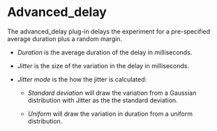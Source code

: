 Advanced\_delay
===============

The advanced\_delay plug-in delays the experiment for a pre-specified average duration plus a random margin.

-   *Duration* is the average duration of the delay in milliseconds.

-   *Jitter* is the size of the variation in the delay in milliseconds.

-   *Jitter mode* is the how the jitter is calculated:

    -   *Standard deviation* will draw the variation from a Gaussian distribution with Jitter as the the standard deviation.

    -   *Uniform* will draw the variation in duration from a uniform distribution.


